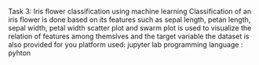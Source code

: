 Task 3: Iris flower classification using machine learning Classification of an iris flower is done based on its features such as sepal length, petan length, sepal width, petal width scatter plot and swarm plot is used to visualize the relation of features among themslves and the target variable the dataset is also provided for you platform used: jupyter lab programming language : pyhton

